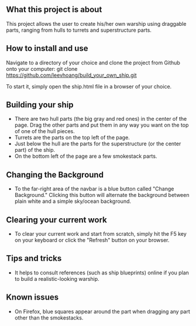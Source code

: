 What this project is about
---------------------------

This project allows the user to create his/her own warship using draggable parts, ranging from hulls to turrets and superstructure parts.

How to install and use
-----------------------

Navigate to a directory of your choice and clone the project from Github onto your computer:
git clone https://github.com/leevhoang/build_your_own_ship.git

To start it, simply open the ship.html file in a browser of your choice.

Building your ship
-----------------------

- There are two hull parts (the big gray and red ones) in the center of the page. Drag the other parts and put them in any way you want on the top of one of the hull pieces.
- Turrets are the parts on the top left of the page.
- Just below the hull are the parts for the superstructure (or the center part) of the ship.
- On the bottom left of the page are a few smokestack parts.

Changing the Background
-----------------------

- To the far-right area of the navbar is a blue button called "Change Background." Clicking this button will alternate the background between plain white and a simple sky/ocean background.

Clearing your current work
---------------------------

- To clear your current work and start from scratch, simply hit the F5 key on your keyboard or click the "Refresh" button on your browser.

Tips and tricks
-----------------------

- It helps to consult references (such as ship blueprints) online if you plan to build a realistic-looking warship.

Known issues
-----------------------

- On Firefox, blue squares appear around the part when dragging any part other than the smokestacks.
